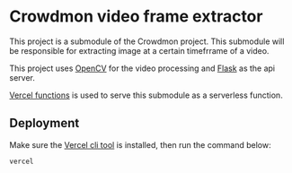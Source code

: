 # Crowdmon video frame extractor 
This project is a submodule of the Crowdmon project. This submodule will be responsible for extracting image at a certain timefrrame of a video. 

This project uses [OpenCV](https://opencv.org/) for the video processing and [Flask](https://flask.palletsprojects.com/en/3.0.x/) as the api server.

[Vercel functions](https://vercel.com/docs/functions) is used to serve this submodule as a serverless function. 

## Deployment
Make sure the [Vercel cli tool](https://vercel.com/docs/cli) is installed, then run the command below:
```
vercel
```
